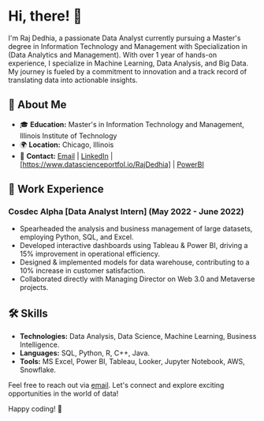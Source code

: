 # Hi, there! 👋

I'm Raj Dedhia, a passionate Data Analyst currently pursuing a Master's degree in Information Technology and Management with Specialization in (Data Analytics and Management). With over 1 year of hands-on experience, I specialize in Machine Learning, Data Analysis, and Big Data. My journey is fueled by a commitment to innovation and a track record of translating data into actionable insights.

## 🚀 About Me

- 🎓 **Education:** Master's in Information Technology and Management, Illinois Institute of Technology
- 🌍 **Location:** Chicago, Illinois
- 📧 **Contact:** [Email](mailto:rajdedhia2002@gmail.com) | [LinkedIn](https://www.linkedin.com/in/raj-dedhia-0914b0215/) | [https://www.datascienceportfol.io/RajDedhia]  | [PowerBI]( https://www.novypro.com/profile_about/rajdedhia )

## 💼 Work Experience

### Cosdec Alpha [Data Analyst Intern] (May 2022 - June 2022)

- Spearheaded the analysis and business management of large datasets, employing Python, SQL, and Excel.
- Developed interactive dashboards using Tableau & Power BI, driving a 15% improvement in operational efficiency.
- Designed & implemented models for data warehouse, contributing to a 10% increase in customer satisfaction.
- Collaborated directly with Managing Director on Web 3.0 and Metaverse projects.

## 🛠️ Skills

- **Technologies:** Data Analysis, Data Science, Machine Learning, Business Intelligence.
- **Languages:** SQL, Python, R, C++, Java.
- **Tools:** MS Excel, Power BI, Tableau, Looker, Jupyter Notebook, AWS, Snowflake.


Feel free to reach out via [email](mailto:rajdedhia2002@gmail.com). Let's connect and explore exciting opportunities in the world of data!

Happy coding! 🚀
